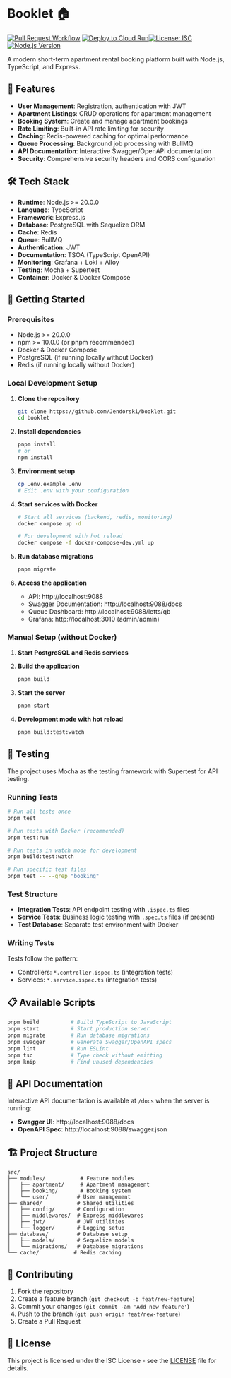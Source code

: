 # Booklet 🏠

[![Pull Request Workflow](https://github.com/Jendorski/booklet/actions/workflows/pr.yml/badge.svg)](https://github.com/Jendorski/booklet/actions/workflows/pr.yml)
[![Deploy to Cloud Run](https://github.com/Jendorski/booklet/actions/workflows/deploy.yml/badge.svg)](https://github.com/Jendorski/booklet/actions/workflows/deploy.yml)[![License: ISC](https://img.shields.io/badge/License-ISC-blue.svg)](https://opensource.org/licenses/ISC)
[![Node.js Version](https://img.shields.io/badge/node-%3E%3D20.0.0-brightgreen)](https://nodejs.org/)

A modern short-term apartment rental booking platform built with Node.js, TypeScript, and Express.

## 🚀 Features

-   **User Management**: Registration, authentication with JWT
-   **Apartment Listings**: CRUD operations for apartment management
-   **Booking System**: Create and manage apartment bookings
-   **Rate Limiting**: Built-in API rate limiting for security
-   **Caching**: Redis-powered caching for optimal performance
-   **Queue Processing**: Background job processing with BullMQ
-   **API Documentation**: Interactive Swagger/OpenAPI documentation
-   **Security**: Comprehensive security headers and CORS configuration

## 🛠 Tech Stack

-   **Runtime**: Node.js >= 20.0.0
-   **Language**: TypeScript
-   **Framework**: Express.js
-   **Database**: PostgreSQL with Sequelize ORM
-   **Cache**: Redis
-   **Queue**: BullMQ
-   **Authentication**: JWT
-   **Documentation**: TSOA (TypeScript OpenAPI)
-   **Monitoring**: Grafana + Loki + Alloy
-   **Testing**: Mocha + Supertest
-   **Container**: Docker & Docker Compose

## 🚀 Getting Started

### Prerequisites

-   Node.js >= 20.0.0
-   npm >= 10.0.0 (or pnpm recommended)
-   Docker & Docker Compose
-   PostgreSQL (if running locally without Docker)
-   Redis (if running locally without Docker)

### Local Development Setup

1. **Clone the repository**

    ```bash
    git clone https://github.com/Jendorski/booklet.git
    cd booklet
    ```

2. **Install dependencies**

    ```bash
    pnpm install
    # or
    npm install
    ```

3. **Environment setup**

    ```bash
    cp .env.example .env
    # Edit .env with your configuration
    ```

4. **Start services with Docker**

    ```bash
    # Start all services (backend, redis, monitoring)
    docker compose up -d

    # For development with hot reload
    docker compose -f docker-compose-dev.yml up
    ```

5. **Run database migrations**

    ```bash
    pnpm migrate
    ```

6. **Access the application**
    - API: http://localhost:9088
    - Swagger Documentation: http://localhost:9088/docs
    - Queue Dashboard: http://localhost:9088/letts/qb
    - Grafana: http://localhost:3010 (admin/admin)

### Manual Setup (without Docker)

1. **Start PostgreSQL and Redis services**

2. **Build the application**

    ```bash
    pnpm build
    ```

3. **Start the server**

    ```bash
    pnpm start
    ```

4. **Development mode with hot reload**
    ```bash
    pnpm build:test:watch
    ```

## 🧪 Testing

The project uses Mocha as the testing framework with Supertest for API testing.

### Running Tests

```bash
# Run all tests once
pnpm test

# Run tests with Docker (recommended)
pnpm test:run

# Run tests in watch mode for development
pnpm build:test:watch

# Run specific test files
pnpm test -- --grep "booking"
```

### Test Structure

-   **Integration Tests**: API endpoint testing with `.ispec.ts` files
-   **Service Tests**: Business logic testing with `.spec.ts` files (if present)
-   **Test Database**: Separate test environment with Docker

### Writing Tests

Tests follow the pattern:

-   Controllers: `*.controller.ispec.ts` (integration tests)
-   Services: `*.service.ispec.ts` (integration tests)

## 📋 Available Scripts

```bash
pnpm build          # Build TypeScript to JavaScript
pnpm start          # Start production server
pnpm migrate        # Run database migrations
pnpm swagger        # Generate Swagger/OpenAPI specs
pnpm lint           # Run ESLint
pnpm tsc            # Type check without emitting
pnpm knip           # Find unused dependencies
```

## 🔧 API Documentation

Interactive API documentation is available at `/docs` when the server is running:

-   **Swagger UI**: http://localhost:9088/docs
-   **OpenAPI Spec**: http://localhost:9088/swagger.json

## 🏗 Project Structure

```
src/
├── modules/           # Feature modules
│   ├── apartment/     # Apartment management
│   ├── booking/       # Booking system
│   └── user/         # User management
├── shared/           # Shared utilities
│   ├── config/       # Configuration
│   ├── middlewares/  # Express middlewares
│   ├── jwt/          # JWT utilities
│   └── logger/       # Logging setup
├── database/         # Database setup
│   ├── models/       # Sequelize models
│   └── migrations/   # Database migrations
└── cache/           # Redis caching
```

## 🤝 Contributing

1. Fork the repository
2. Create a feature branch (`git checkout -b feat/new-feature`)
3. Commit your changes (`git commit -am 'Add new feature'`)
4. Push to the branch (`git push origin feat/new-feature`)
5. Create a Pull Request

## 📄 License

This project is licensed under the ISC License - see the [LICENSE](LICENSE) file for details.

